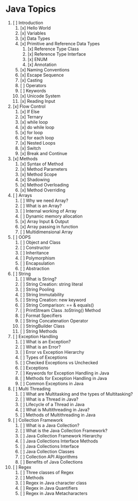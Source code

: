 # Java Topics

1. [ ] Introduction
   1. [x] Hello World
   2. [x] Variables
   3. [x] Data Types
   4. [x] Primitive and Reference Data Types
      1. [x] Reference Type Class
      2. [x] Reference Type Interface
      3. [x] ENUM
      4. [x] Annotation
   5. [x] Naming Conventions
   6. [x] Escape Sequence
   7. [x] Casting
   8. [ ] Operators
   9. [ ] Keywords
   10. [x] Unicode System
   11. [x] Reading Input
2. [x] Flow Control
   1. [x] If Else
   2. [x] Ternary
   3. [x] while loop
   4. [x] do while loop
   5. [x] for loop
   6. [x] for each loop
   7. [x] Nested Loops
   8. [x] Switch
   9. [x] Break and Continue
3. [x] Methods
   1. [x] Syntax of Method
   2. [x] Method Parameters
   3. [x] Method Scope
   4. [x] Shadowing
   5. [x] Method Overloading
   6. [x] Method Overriding
4. [ ] Arrays
   1. [ ] Why we need Array?
   2. [ ] What is an Array?
   3. [ ] Internal working of Array
   4. [ ] Dynamic memory allocation
   5. [x] Array Input & Output
   6. [x] Array passing in function
   7. [ ] Multidimensional Array
5. [ ] OOPS
   1. [ ] Object and Class
   2. [ ] Constructor
   3. [ ] Inheritance
   4. [ ] Polymorphism
   5. [ ] Encapsulation
   6. [ ] Abstraction
6. [ ] String
   1. [ ] What is String?
   2. [ ] String Creation: string literal
   3. [ ] String Pooling
   4. [ ] String Immutability
   5. [ ] String Creation: new keyword
   6. [ ] String Comparison: == & equals()
   7. [ ] PrintStream Class .toString() Method
   8. [ ] Format Specifiers
   9. [ ] String Concatenation Operator
   10. [ ] StringBuilder Class
   11. [ ] String Methods
7. [ ] Exception Handling
   1. [ ] What is an Exception?
   2. [ ] What is an Error?
   3. [ ] Error vs Exception Hierarchy
   4. [ ] Types of Exceptions
   5. [ ] Checked Exceptions vs Unchecked
   6. [ ] Exceptions
   7. [ ] Keywords for Exception Handling in Java
   8. [ ] Methods for Exception Handling in Java
   9. [ ] Common Exceptions in Java
8. [ ] Multi Threading
   1. [ ] What are Multitasking and the types of Multitasking?
   2. [ ] What is a Thread in Java?
   3. [ ] Lifecycle of a Thread in Java
   4. [ ] What is Multithreading in Java?
   5. [ ] Methods of Multithreading in Java
9. [ ] Collection Framework
   1. [ ] What is a Java Collection?
   2. [ ] What is the Java Collection Framework?
   3. [ ] Java Collection Framework Hierarchy
   4. [ ] Java Collections Interface Methods
   5. [ ] Java Collections Interface
   6. [ ] Java Collection Classes
   7. [ ] Collection API Algorithms
   8. [ ] Benefits of Java Collections
10. [ ] Regex
    1. [ ] Three classes of Regex
    2. [ ] Methods
    3. [ ] Regex in Java character class
    4. [ ] Regex in Java Quantifiers
    5. [ ] Regex in Java Metacharacters
